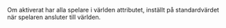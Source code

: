 Om aktiverat har alla spelare i världen attributet, inställt på standardvärdet när spelaren ansluter till världen.